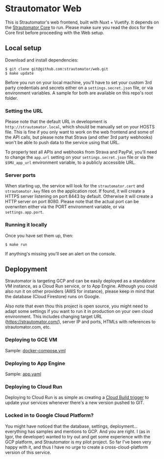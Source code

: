 # Strautomator Web

This is Strautomator's web frontend, built with Nuxt + Vuetify. It depends on the [Strautomator Core](https://github.com/strautomator/core) to run. Please make sure you read the docs for the Core first before proceeding with the Web setup.

## Local setup

Download and install dependencies:

    $ git clone git@github.com:strautomator/web.git
    $ make update

Before you run on your local machine, you'll have to set your custom 3rd party credentials and secrets either on a `settings.secret.json` file, or via environment variables. A sample for both are available on this repo's root folder.

### Setting the URL

Please note that the default URL in development is `http://strautomator.local`, which should be manually set on your HOSTS file. This is fine if you only want to work on the web frontend and some of the API calls, but please note that Strava (and other 3rd party webhooks) won't be able to push data to the service using that URL.

To properly test all APIs and webhooks from Strava and PayPal, you'll need to change the `app.url` setting on your `settings.secret.json` file or via the `$SMU_app_url` environment variable, to a publicly accessible URL.

### Server ports

When starting up, the service will look for the `strautomator.cert` and `strautomator.key` files on the application root. If found, it will create a HTTPS server listening on port 8443 by default. Otherwise it will create a HTTP server on port 8080. Please note that the actual port can be overwriten either via the PORT environment variable, or via `settings.app.port`.

### Running it locally

Once you have set them up, then:

    $ make run

If anything's missing you'll see an alert on the console.

## Deplopyment

Strautomator is targeting GCP and can be easily deployed as a standalone VM instance, as a Cloud Run service, or to App Engine. Although you could also run it on other providers (AWS for instance), please keep in mind that the database (Cloud Firestore) runs on Google.

Also note that even thou this project is open source, you might need to adapt some settings if you want to run it in production on your own cloud environment. This includes changing target URL (https://strautomator.com/), server IP and ports, HTMLs with references to strautomator.com, etc.

### Deploying to GCE VM

Sample: [docker-compose.yml](https://github.com/strautomator/web/blob/master/docker-compose.yml.sample)

### Deploying to App Engine

Sample: [app.yaml](https://github.com/strautomator/web/blob/master/app.yaml.sample)

### Deploying to Cloud Run

Deploying to Cloud Run is as simple as creating a [Cloud Build trigger](https://cloud.google.com/cloud-build/docs/automating-builds/create-manage-triggers) to update your services whenever there's a new version pushed to GIT.

### Locked in to Google Cloud Platform?

You might have noticed that the database, settings, deployment... everything has samples and mentions to GCP. And you are right. I (as in Igor, the developer) wanted to try out and get some experience with the GCP platform, and Strautomator is my pilot project. So far I've been very happy with it, and thus I have no urge to create a cross-cloud-platform version of this service.
